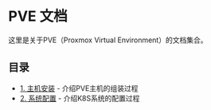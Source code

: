 # PVE 文档

这里是关于PVE（Proxmox Virtual Environment）的文档集合。

## 目录

- [1. 主机安装](/pve/主机安装) - 介绍PVE主机的组装过程
- [2. 系统配置](/pve/系统配置) - 介绍K8S系统的配置过程